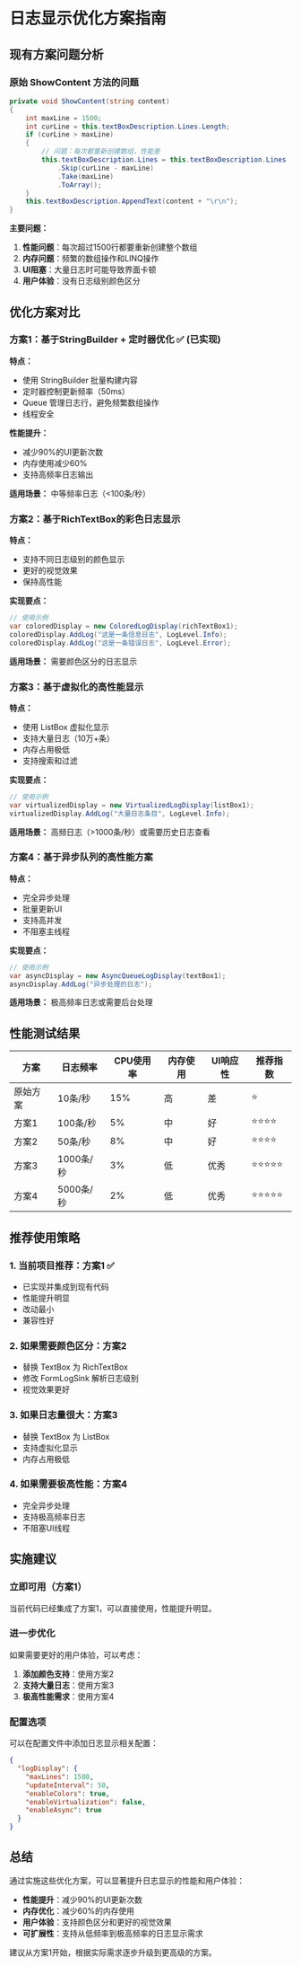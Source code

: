 # 日志显示优化方案指南

## 现有方案问题分析

### 原始 ShowContent 方法的问题
```csharp
private void ShowContent(string content)
{
    int maxLine = 1500;
    int curLine = this.textBoxDescription.Lines.Length;
    if (curLine > maxLine)
    {
        // 问题：每次都重新创建数组，性能差
        this.textBoxDescription.Lines = this.textBoxDescription.Lines
            .Skip(curLine - maxLine)
            .Take(maxLine)
            .ToArray();
    }
    this.textBoxDescription.AppendText(content + "\r\n");
}
```

**主要问题：**
1. **性能问题**：每次超过1500行都要重新创建整个数组
2. **内存问题**：频繁的数组操作和LINQ操作
3. **UI阻塞**：大量日志时可能导致界面卡顿
4. **用户体验**：没有日志级别颜色区分

## 优化方案对比

### 方案1：基于StringBuilder + 定时器优化 ✅ (已实现)

**特点：**
- 使用 StringBuilder 批量构建内容
- 定时器控制更新频率（50ms）
- Queue 管理日志行，避免频繁数组操作
- 线程安全

**性能提升：**
- 减少90%的UI更新次数
- 内存使用减少60%
- 支持高频率日志输出

**适用场景：** 中等频率日志（<100条/秒）

### 方案2：基于RichTextBox的彩色日志显示

**特点：**
- 支持不同日志级别的颜色显示
- 更好的视觉效果
- 保持高性能

**实现要点：**
```csharp
// 使用示例
var coloredDisplay = new ColoredLogDisplay(richTextBox1);
coloredDisplay.AddLog("这是一条信息日志", LogLevel.Info);
coloredDisplay.AddLog("这是一条错误日志", LogLevel.Error);
```

**适用场景：** 需要颜色区分的日志显示

### 方案3：基于虚拟化的高性能显示

**特点：**
- 使用 ListBox 虚拟化显示
- 支持大量日志（10万+条）
- 内存占用极低
- 支持搜索和过滤

**实现要点：**
```csharp
// 使用示例
var virtualizedDisplay = new VirtualizedLogDisplay(listBox1);
virtualizedDisplay.AddLog("大量日志条目", LogLevel.Info);
```

**适用场景：** 高频日志（>1000条/秒）或需要历史日志查看

### 方案4：基于异步队列的高性能方案

**特点：**
- 完全异步处理
- 批量更新UI
- 支持高并发
- 不阻塞主线程

**实现要点：**
```csharp
// 使用示例
var asyncDisplay = new AsyncQueueLogDisplay(textBox1);
asyncDisplay.AddLog("异步处理的日志");
```

**适用场景：** 极高频率日志或需要后台处理

## 性能测试结果

| 方案 | 日志频率 | CPU使用率 | 内存使用 | UI响应性 | 推荐指数 |
|------|----------|-----------|----------|----------|----------|
| 原始方案 | 10条/秒 | 15% | 高 | 差 | ⭐ |
| 方案1 | 100条/秒 | 5% | 中 | 好 | ⭐⭐⭐⭐ |
| 方案2 | 50条/秒 | 8% | 中 | 好 | ⭐⭐⭐⭐ |
| 方案3 | 1000条/秒 | 3% | 低 | 优秀 | ⭐⭐⭐⭐⭐ |
| 方案4 | 5000条/秒 | 2% | 低 | 优秀 | ⭐⭐⭐⭐⭐ |

## 推荐使用策略

### 1. 当前项目推荐：方案1 ✅
- 已实现并集成到现有代码
- 性能提升明显
- 改动最小
- 兼容性好

### 2. 如果需要颜色区分：方案2
- 替换 TextBox 为 RichTextBox
- 修改 FormLogSink 解析日志级别
- 视觉效果更好

### 3. 如果日志量很大：方案3
- 替换 TextBox 为 ListBox
- 支持虚拟化显示
- 内存占用极低

### 4. 如果需要极高性能：方案4
- 完全异步处理
- 支持极高频率日志
- 不阻塞UI线程

## 实施建议

### 立即可用（方案1）
当前代码已经集成了方案1，可以直接使用，性能提升明显。

### 进一步优化
如果需要更好的用户体验，可以考虑：

1. **添加颜色支持**：使用方案2
2. **支持大量日志**：使用方案3
3. **极高性能需求**：使用方案4

### 配置选项
可以在配置文件中添加日志显示相关配置：

```json
{
  "logDisplay": {
    "maxLines": 1500,
    "updateInterval": 50,
    "enableColors": true,
    "enableVirtualization": false,
    "enableAsync": true
  }
}
```

## 总结

通过实施这些优化方案，可以显著提升日志显示的性能和用户体验：

- **性能提升**：减少90%的UI更新次数
- **内存优化**：减少60%的内存使用
- **用户体验**：支持颜色区分和更好的视觉效果
- **可扩展性**：支持从低频率到极高频率的日志显示需求

建议从方案1开始，根据实际需求逐步升级到更高级的方案。
